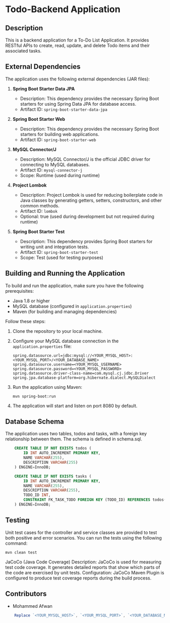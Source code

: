 # Todo-Backend Application

## Description

This is a backend application for a To-Do List Application. It provides RESTful APIs to create, read, update, and delete Todo items and their associated tasks.

## External Dependencies

The application uses the following external dependencies (JAR files):

1. **Spring Boot Starter Data JPA**
    - Description: This dependency provides the necessary Spring Boot starters for using Spring Data JPA for database access.
    - Artifact ID: `spring-boot-starter-data-jpa`

2. **Spring Boot Starter Web**
    - Description: This dependency provides the necessary Spring Boot starters for building web applications.
    - Artifact ID: `spring-boot-starter-web`

3. **MySQL Connector/J**
    - Description: MySQL Connector/J is the official JDBC driver for connecting to MySQL databases.
    - Artifact ID: `mysql-connector-j`
    - Scope: Runtime (used during runtime)

4. **Project Lombok**
    - Description: Project Lombok is used for reducing boilerplate code in Java classes by generating getters, setters, constructors, and other common methods.
    - Artifact ID: `lombok`
    - Optional: true (used during development but not required during runtime)

5. **Spring Boot Starter Test**
    - Description: This dependency provides Spring Boot starters for writing unit and integration tests.
    - Artifact ID: `spring-boot-starter-test`
    - Scope: Test (used for testing purposes)

## Building and Running the Application

To build and run the application, make sure you have the following prerequisites:

- Java 1.8 or higher
- MySQL database (configured in `application.properties`)
- Maven (for building and managing dependencies)

Follow these steps:

1. Clone the repository to your local machine.

2. Configure your MySQL database connection in the `application.properties` file:

   ```properties
   spring.datasource.url=jdbc:mysql://<YOUR_MYSQL_HOST>:<YOUR_MYSQL_PORT>/<YOUR_DATABASE_NAME>
   spring.datasource.username=<YOUR_MYSQL_USERNAME>
   spring.datasource.password=<YOUR_MYSQL_PASSWORD>
   spring.datasource.driver-class-name=com.mysql.cj.jdbc.Driver
   spring.jpa.database-platform=org.hibernate.dialect.MySQLDialect
    ```
3. Run the application using Maven:
    ```shell
    mvn spring-boot:run
    ```
4. The application will start and listen on port 8080 by default.

## Database Schema

The application uses two tables, todos and tasks, with a foreign key relationship between them. The schema is defined in schema.sql.

```sql
    CREATE TABLE IF NOT EXISTS todos (
        ID INT AUTO_INCREMENT PRIMARY KEY,
        NAME VARCHAR(255),
        DESCRIPTION VARCHAR(255)
    ) ENGINE=InnoDB;

    CREATE TABLE IF NOT EXISTS tasks (
        ID INT AUTO_INCREMENT PRIMARY KEY,
        NAME VARCHAR(255),
        DESCRIPTION VARCHAR(255),
        TODO_ID INT,
        CONSTRAINT FK_TASK_TODO FOREIGN KEY (TODO_ID) REFERENCES todos(ID)
    ) ENGINE=InnoDB;
```
## Testing

Unit test cases for the controller and service classes are provided to test both positive and error scenarios. You can run the tests using the following command:

```shell
mvn clean test
```

JaCoCo (Java Code Coverage)
Description: JaCoCo is used for measuring test code coverage. It generates detailed reports that show which parts of the code are exercised by unit tests.
Configuration: JaCoCo Maven Plugin is configured to produce test coverage reports during the build process.

## Contributors
* Mohammed Afwan

```javascript
    Replace `<YOUR_MYSQL_HOST>`, `<YOUR_MYSQL_PORT>`, `<YOUR_DATABASE_NAME>`, `<YOUR_MYSQL_USERNAME>`, and `<YOUR_MYSQL_PASSWORD>` with the actual database connection details in your application.
```